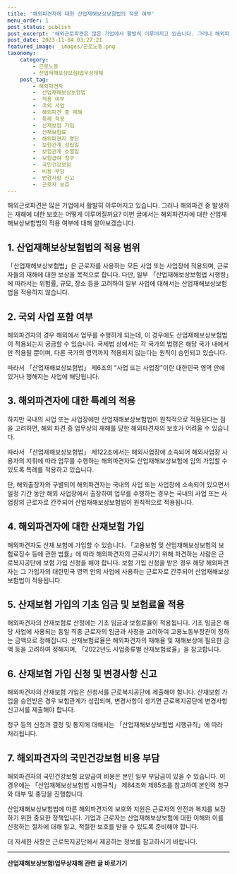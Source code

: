 ```yaml
---
title: '해외파견자에 대한 산업재해보상보험법의 적용 여부'
menu_order: 1
post_status: publish
post_excerpt: '해외근로파견은 많은 기업에서 활발히 이루어지고 있습니다. 그러나 해외파견 중 발생하는 재해에 대한 보호는 어떻게 이루어질까요  이번 글에서는 해외파견자에 대한 산업재해보상보험법의 적용 여부에 대해 알아보겠습니다.'
post_date: 2023-11-04 03:27:21
featured_image: _images/근로노동.png
taxonomy:
    category:
        - 근로노동
        - 산업재해보상보험Ⅰ업무상재해
    post_tag:
        - 해외파견자
        -  산업재해보상보험법
        -  적용 여부
        -  국외 사업
        -  해외파견 중 재해
        -  특례 적용
        -  산재보험 가입
        -  산재보험료
        -  해외파견자 명단
        -  보험관계 성립일
        -  보험관계 소멸일
        -  보험급여 청구
        -  국민건강보험
        -  비용 부담
        -  변경사항 신고
        -  근로자 보호
---
```




해외근로파견은 많은 기업에서 활발히 이루어지고 있습니다. 그러나 해외파견 중 발생하는 재해에 대한 보호는 어떻게 이루어질까요? 이번 글에서는 해외파견자에 대한 산업재해보상보험법의 적용 여부에 대해 알아보겠습니다.

## 1. 산업재해보상보험법의 적용 범위

「산업재해보상보험법」은 근로자를 사용하는 모든 사업 또는 사업장에 적용되며, 근로자들의 재해에 대한 보상을 목적으로 합니다. 다만, 일부 「산업재해보상보험법 시행령」에 따라서는 위험률, 규모, 장소 등을 고려하여 일부 사업에 대해서는 산업재해보상보험법을 적용하지 않습니다.

## 2. 국외 사업 포함 여부

해외파견자의 경우 해외에서 업무를 수행하게 되는데, 이 경우에도 산업재해보상보험법이 적용되는지 궁금할 수 있습니다. 국제법 상에서는 각 국가의 법령은 해당 국가 내에서만 적용될 뿐이며, 다른 국가의 영역까지 적용되지 않는다는 원칙이 승인되고 있습니다.

따라서 「산업재해보상보험법」 제6조의 "사업 또는 사업장"이란 대한민국 영역 안에 있거나 행해지는 사업에 해당됩니다.

## 3. 해외파견자에 대한 특례의 적용

하지만 국내의 사업 또는 사업장에만 산업재해보상보험법이 원칙적으로 적용된다는 점을 고려하면, 해외 파견 중 업무상의 재해를 당한 해외파견자의 보호가 어려울 수 있습니다.

따라서 「산업재해보상보험법」 제122조에서는 해외사업장에 소속되어 해외사업장 사용자의 지휘에 따라 업무를 수행하는 해외파견자도 산업재해보상보험에 임의 가입할 수 있도록 특례를 적용하고 있습니다.

단, 해외출장자와 구별되어 해외파견자는 국내의 사업 또는 사업장에 소속되어 있으면서 일정 기간 동안 해외 사업장에서 출장하여 업무를 수행하는 경우는 국내의 사업 또는 사업장의 근로자로 간주되어 산업재해보상보험법이 원칙적으로 적용됩니다.

## 4. 해외파견자에 대한 산재보험 가입

해외파견자도 산재 보험에 가입할 수 있습니다. 「고용보험 및 산업재해보상보험의 보험료징수 등에 관한 법률」에 따라 해외파견자의 근로시키기 위해 파견하는 사람은 근로복지공단에 보험 가입 신청을 해야 합니다. 보험 가입 신청을 받은 경우 해당 해외파견자는 그 가입자의 대한민국 영역 안의 사업에 사용하는 근로자로 간주되어 산업재해보상보험법이 적용됩니다.

## 5. 산재보험 가입의 기초 임금 및 보험료율 적용

해외파견자의 산재보험료 산정에는 기초 임금과 보험료율이 적용됩니다. 기초 임금은 해당 사업에 사용되는 동일 직종 근로자의 임금과 사정을 고려하여 고용노동부장관이 정하는 금액으로 정해집니다. 산재보험료율은 해외파견자의 재해율 및 재해보상에 필요한 금액 등을 고려하여 정해지며, 「2022년도 사업종류별 산재보험료율」을 참고합니다.

## 6. 산재보험 가입 신청 및 변경사항 신고

해외파견자의 산재보험 가입은 신청서를 근로복지공단에 제출해야 합니다. 산재보험 가입을 승인받은 경우 보험관계가 성립되며, 변경사항이 생기면 근로복지공단에 변경사항 신고서를 제출해야 합니다.

청구 등의 신청과 결정 및 통지에 대해서는 「산업재해보상보험법 시행규칙」에 따라 처리됩니다.

## 7. 해외파견자의 국민건강보험 비용 부담

해외파견자의 국민건강보험 요양급여 비용은 본인 일부 부담금이 있을 수 있습니다. 이 경우에는 「산업재해보상보험법 시행규칙」 제84조와 제85조를 참고하여 본인의 청구와 대부 및 충당을 진행합니다.

산업재해보상보험법에 따른 해외파견자의 보호와 지원은 근로자의 안전과 복지를 보장하기 위한 중요한 정책입니다. 기업과 근로자는 산업재해보상보험에 대한 이해와 이를 신청하는 절차에 대해 알고, 적절한 보호를 받을 수 있도록 준비해야 합니다.

더 자세한 사항은 근로복지공단에서 제공하는 정보를 참고하시기 바랍니다.
<!-- wp:separator -->
<hr class="wp-block-separator has-alpha-channel-opacity"/>
<!-- /wp:separator -->

<!-- wp:group {"backgroundColor":"base","layout":{"type":"constrained"}} -->
<div class="wp-block-group has-base-background-color has-background"><!-- wp:paragraph {"align":"center","fontSize":"medium"} -->
<p class="has-text-align-center has-large-font-size"><strong>산업재해보상보험Ⅰ업무상재해 관련 글 바로가기</strong></p>
<!-- /wp:paragraph -->


<!-- wp:latest-posts
{"categories":[{"id":10860,"count":19,"description":"","link":"https://uknowlaw.com/category/%ec%82%b0%ec%97%85%ec%9e%ac%ed%95%b4%eb%b3%b4%ec%83%81%eb%b3%b4%ed%97%98%e2%85%b0%ec%97%85%eb%ac%b4%ec%83%81%ec%9e%ac%ed%95%b4/","name":"산업재해보상보험Ⅰ업무상재해","slug":"산업재해보상보험Ⅰ업무상재해","taxonomy":"category","parent":0,"meta":[],"_links":{"self":[{"href":"https://uknowlaw.com/wp-json/wp/v2/categories/10860"}],"collection":[{"href":"https://uknowlaw.com/wp-json/wp/v2/categories"}],"about":[{"href":"https://uknowlaw.com/wp-json/wp/v2/taxonomies/category"}],"wp:post_type":[{"href":"https://uknowlaw.com/wp-json/wp/v2/posts?categories=10860"}],"curies":[{"name":"wp","href":"https://api.w.org/{rel}","templated":true}]}}],"postsToShow":100,"excerptLength":28,"postLayout":"grid","columns":2,"featuredImageAlign":"left","featuredImageSizeSlug":"large","fontSize":"small"} /--></div>
<!-- /wp:group -->
